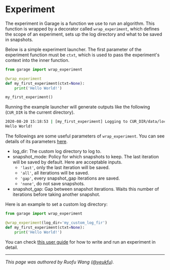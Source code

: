 # Experiment

The experiment in Garage is a function we use to run an algorithm. This
function is wrapped by a decorator called `wrap_experiment`, which defines the
scope of an experiment, sets up the log directory and what to be saved in
snapshots.

Below is a simple experiment launcher. The first parameter of the experiment
function must be `ctxt`, which is used to pass the experiment's context into
the inner function.

```py
from garage import wrap_experiment

@wrap_experiment
def my_first_experiment(ctxt=None):
    print('Hello World!')

my_first_experiment()
```

Running the example launcher will generate outputs like the following
(`CUR_DIR` is the current directory).

```sh
2020-08-20 15:18:53 | [my_first_experiment] Logging to CUR_DIR/data/local/experiment/my_first_experiment
Hello World!
```

The followings are some useful parameters of `wrap_experiment`. You can see
details of its parameters [here](../_autoapi/garage/index.html#garage.wrap_experiment).

* log_dir: The custom log directory to log to.
* snapshot_mode: Policy for which snapshots to keep. The last iteration will be
saved by default. Here are acceptable inputs.
  * `'last'`, only the last iteration will be saved.
  * `'all'`, all iterations will be saved.
  * `'gap'`, every snapshot_gap iterations are saved.
  * `'none'`, do not save snapshots.
* snapshot_gap: Gap between snapshot iterations. Waits this number of
iterations before taking another snapshot.

Here is an example to set a custom log directory:

```py
from garage import wrap_experiment

@wrap_experiment(log_dir='my_custom_log_fir')
def my_first_experiment(ctxt=None):
    print('Hello World!')
```

You can check [this user guide](experiments) for how to write and run an
experiment in detail.

----

*This page was authored by Ruofu Wang ([@yeukfu](https://github.com/yeukfu)).*
